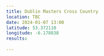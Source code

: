 ```yaml
---
title: Dublin Masters Cross Country
location: TBC
date: 2024-01-07 13:00
latitude: 53.372110 
longitude: -6.178838
results:
  
---
```

